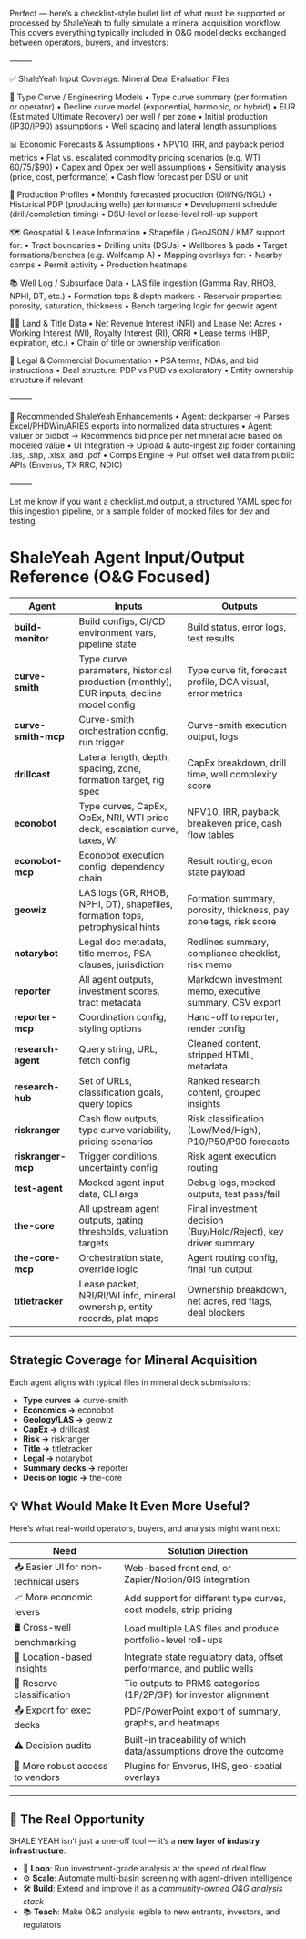 Perfect — here’s a checklist-style bullet list of what must be supported or processed by ShaleYeah to fully simulate a mineral acquisition workflow. This covers everything typically included in O&G model decks exchanged between operators, buyers, and investors:

⸻

✅ ShaleYeah Input Coverage: Mineral Deal Evaluation Files

🔩 Type Curve / Engineering Models
	•	Type curve summary (per formation or operator)
	•	Decline curve model (exponential, harmonic, or hybrid)
	•	EUR (Estimated Ultimate Recovery) per well / per zone
	•	Initial production (IP30/IP90) assumptions
	•	Well spacing and lateral length assumptions

📊 Economic Forecasts & Assumptions
	•	NPV10, IRR, and payback period metrics
	•	Flat vs. escalated commodity pricing scenarios (e.g. WTI $60/$75/$90)
	•	Capex and Opex per well assumptions
	•	Sensitivity analysis (price, cost, performance)
	•	Cash flow forecast per DSU or unit

🧾 Production Profiles
	•	Monthly forecasted production (Oil/NG/NGL)
	•	Historical PDP (producing wells) performance
	•	Development schedule (drill/completion timing)
	•	DSU-level or lease-level roll-up support

🗺️ Geospatial & Lease Information
	•	Shapefile / GeoJSON / KMZ support for:
	•	Tract boundaries
	•	Drilling units (DSUs)
	•	Wellbores & pads
	•	Target formations/benches (e.g. Wolfcamp A)
	•	Mapping overlays for:
	•	Nearby comps
	•	Permit activity
	•	Production heatmaps

📚 Well Log / Subsurface Data
	•	LAS file ingestion (Gamma Ray, RHOB, NPHI, DT, etc.)
	•	Formation tops & depth markers
	•	Reservoir properties: porosity, saturation, thickness
	•	Bench targeting logic for geowiz agent

👩‍💼 Land & Title Data
	•	Net Revenue Interest (NRI) and Lease Net Acres
	•	Working Interest (WI), Royalty Interest (RI), ORRI
	•	Lease terms (HBP, expiration, etc.)
	•	Chain of title or ownership verification

📑 Legal & Commercial Documentation
	•	PSA terms, NDAs, and bid instructions
	•	Deal structure: PDP vs PUD vs exploratory
	•	Entity ownership structure if relevant

⸻

🎯 Recommended ShaleYeah Enhancements
	•	Agent: deckparser
→ Parses Excel/PHDWin/ARIES exports into normalized data structures
	•	Agent: valuer or bidbot
→ Recommends bid price per net mineral acre based on modeled value
	•	UI Integration
→ Upload & auto-ingest zip folder containing .las, .shp, .xlsx, and .pdf
	•	Comps Engine
→ Pull offset well data from public APIs (Enverus, TX RRC, NDIC)

⸻

Let me know if you want a checklist.md output, a structured YAML spec for this ingestion pipeline, or a sample folder of mocked files for dev and testing.


# ShaleYeah Agent Input/Output Reference (O&G Focused)

| Agent              | Inputs                                                                 | Outputs                                                            |
|--------------------|------------------------------------------------------------------------|---------------------------------------------------------------------|
| **build-monitor**      | Build configs, CI/CD environment vars, pipeline state                              | Build status, error logs, test results                              |
| **curve-smith**        | Type curve parameters, historical production (monthly), EUR inputs, decline model config | Type curve fit, forecast profile, DCA visual, error metrics         |
| **curve-smith-mcp**    | Curve-smith orchestration config, run trigger                                     | Curve-smith execution output, logs                                  |
| **drillcast**          | Lateral length, depth, spacing, zone, formation target, rig spec                  | CapEx breakdown, drill time, well complexity score                  |
| **econobot**           | Type curves, CapEx, OpEx, NRI, WTI price deck, escalation curve, taxes, WI        | NPV10, IRR, payback, breakeven price, cash flow tables              |
| **econobot-mcp**       | Econobot execution config, dependency chain                                       | Result routing, econ state payload                                  |
| **geowiz**             | LAS logs (GR, RHOB, NPHI, DT), shapefiles, formation tops, petrophysical hints    | Formation summary, porosity, thickness, pay zone tags, risk score  |
| **notarybot**          | Legal doc metadata, title memos, PSA clauses, jurisdiction                        | Redlines summary, compliance checklist, risk memo                   |
| **reporter**           | All agent outputs, investment scores, tract metadata                              | Markdown investment memo, executive summary, CSV export             |
| **reporter-mcp**       | Coordination config, styling options                                              | Hand-off to reporter, render config                                 |
| **research-agent**     | Query string, URL, fetch config                                                   | Cleaned content, stripped HTML, metadata                            |
| **research-hub**       | Set of URLs, classification goals, query topics                                   | Ranked research content, grouped insights                           |
| **riskranger**         | Cash flow outputs, type curve variability, pricing scenarios                      | Risk classification (Low/Med/High), P10/P50/P90 forecasts           |
| **riskranger-mcp**     | Trigger conditions, uncertainty config                                            | Risk agent execution routing                                        |
| **test-agent**         | Mocked agent input data, CLI args                                                 | Debug logs, mocked outputs, test pass/fail                          |
| **the-core**           | All upstream agent outputs, gating thresholds, valuation targets                  | Final investment decision (Buy/Hold/Reject), key driver summary     |
| **the-core-mcp**       | Orchestration state, override logic                                               | Agent routing config, final run output                             |
| **titletracker**       | Lease packet, NRI/RI/WI info, mineral ownership, entity records, plat maps       | Ownership breakdown, net acres, red flags, deal blockers            |

---

## Strategic Coverage for Mineral Acquisition

Each agent aligns with typical files in mineral deck submissions:

- **Type curves →** curve-smith  
- **Economics →** econobot  
- **Geology/LAS →** geowiz  
- **CapEx →** drillcast  
- **Risk →** riskranger  
- **Title →** titletracker  
- **Legal →** notarybot  
- **Summary decks →** reporter  
- **Decision logic →** the-core  

## 💡 What Would Make It Even More Useful?

Here’s what real-world operators, buyers, and analysts might want next:

| **Need**                         | **Solution Direction**                                                                 |
|----------------------------------|----------------------------------------------------------------------------------------|
| 📥 Easier UI for non-technical users | Web-based front end, or Zapier/Notion/GIS integration                                 |
| 📈 More economic levers          | Add support for different type curves, cost models, strip pricing                     |
| 🛢️ Cross-well benchmarking       | Load multiple LAS files and produce portfolio-level roll-ups                          |
| 📍 Location-based insights       | Integrate state regulatory data, offset performance, and public wells                 |
| 🏦 Reserve classification        | Tie outputs to PRMS categories (1P/2P/3P) for investor alignment                       |
| 📤 Export for exec decks         | PDF/PowerPoint export of summary, graphs, and heatmaps                                |
| ⚠️ Decision audits               | Built-in traceability of which data/assumptions drove the outcome                     |
| 🔐 More robust access to vendors | Plugins for Enverus, IHS, geo-spatial overlays                                        |

---

## 🧭 The Real Opportunity

SHALE YEAH isn’t just a one-off tool — it’s a **new layer of industry infrastructure**:

- 🔄 **Loop**: Run investment-grade analysis at the speed of deal flow  
- ⚙️ **Scale**: Automate multi-basin screening with agent-driven intelligence  
- 🛠️ **Build**: Extend and improve it as a *community-owned O&G analysis stack*  
- 📚 **Teach**: Make O&G analysis legible to new entrants, investors, and regulators